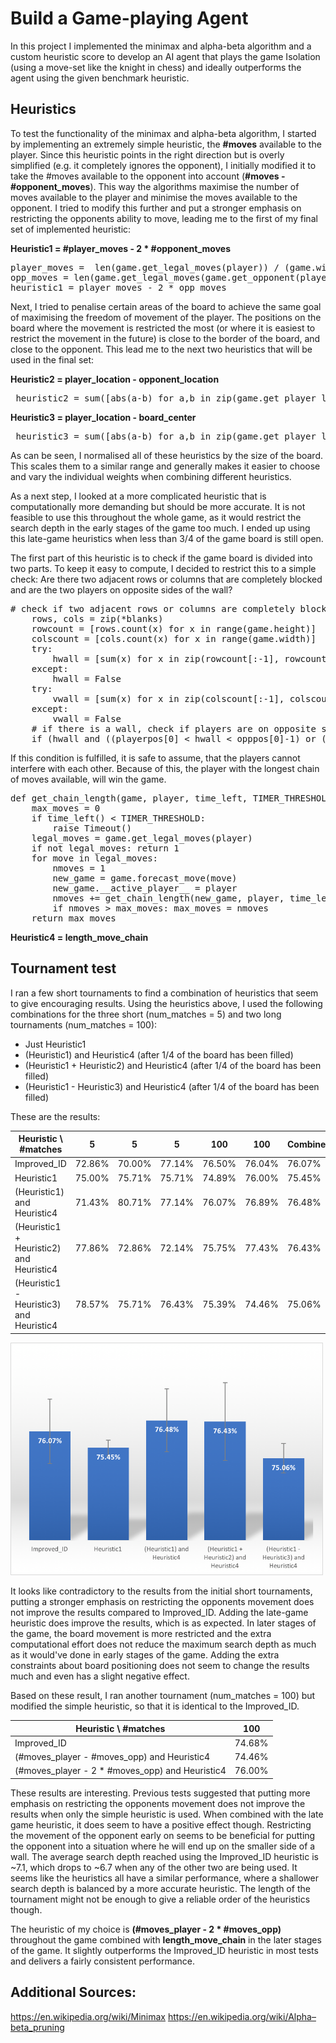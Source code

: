 
# Build a Game-playing Agent

In this project I implemented the minimax and alpha-beta algorithm and a custom heuristic score to develop an AI agent that plays the game Isolation (using a move-set like the knight in chess) and ideally outperforms the agent using the given benchmark heuristic.

## Heuristics

To test the functionality of the minimax and alpha-beta algorithm, I started by implementing an extremely simple heuristic, the **#moves** available to the player. Since this heuristic points in the right direction but is overly simplified (e.g. it completely ignores the opponent), I initially modified it to take the #moves available to the opponent into account (**#moves - #opponent_moves**). This way the algorithms maximise the number of moves available to the player and minimise the moves available to the opponent. I tried to modify this further and put a stronger emphasis on restricting the opponents ability to move, leading me to the first of my final set of implemented heuristic:

**Heuristic1 = #player_moves - 2 * #opponent_moves**
<pre>player_moves =  len(game.get_legal_moves(player)) / (game.width * game.height)
opp_moves = len(game.get_legal_moves(game.get_opponent(player))) / (game.width * game.height)
heuristic1 = player_moves - 2 * opp_moves
</pre>

Next, I tried to penalise certain areas of the board to achieve the same goal of maximising the freedom of movement of the player. The positions on the board where the movement is restricted the most (or where it is easiest to restrict the movement in the future) is close to the border of the board, and close to the opponent. This lead me to the next two heuristics that will be used in the final set:

**Heuristic2 = player_location - opponent_location**
<pre> heuristic2 = sum([abs(a-b) for a,b in zip(game.get_player_location(player), game.get_player_location(game.get_opponent(player)))]) / (game.width * game.height) </pre>

**Heuristic3 = player_location - board_center**
<pre> heuristic3 = sum([abs(a-b) for a,b in zip(game.get_player_location(player), ((game.height-1)/2, (game.width-1)/2))]) / (game.width * game.height) </pre>

As can be seen, I normalised all of these heuristics by the size of the board. This scales them to a similar range and generally makes it easier to choose and vary the individual weights when combining different heuristics.


As a next step, I looked at a more complicated heuristic that is computationally more demanding but should be more accurate. It is not feasible to use this throughout the whole game, as it would restrict the search depth in the early stages of the game too much. I ended up using this late-game heuristics when less than 3/4 of the game board is still open.

The first part of this heuristic is to check if the game board is divided into two parts. To keep it easy to compute, I decided to restrict this to a simple check: Are there two adjacent rows or columns that are completely blocked and are the two players on opposite sides of the wall?
<pre># check if two adjacent rows or columns are completely blocked off
    rows, cols = zip(*blanks)
    rowcount = [rows.count(x) for x in range(game.height)]
    colscount = [cols.count(x) for x in range(game.width)]
    try:
        hwall = [sum(x) for x in zip(rowcount[:-1], rowcount[1:])].index(0)
    except:
        hwall = False
    try:
        vwall = [sum(x) for x in zip(colscount[:-1], colscount[1:])].index(0)
    except:
        vwall = False
    # if there is a wall, check if players are on opposite sides of it (not on it)
    if (hwall and ((playerpos[0] < hwall < opppos[0]-1) or (opppos[0] < hwall < playerpos[0]-1))) or (vwall and ((playerpos[1] < vwall < opppos[1]-1) or (opppos[1] < vwall < playerpos[1]-1))):</pre>
    
If this condition is fulfilled, it is safe to assume, that the players cannot interfere with each other. Because of this, the player with the longest chain of moves available, will win the game.
<pre>def get_chain_length(game, player, time_left, TIMER_THRESHOLD):
    max_moves = 0
    if time_left() < TIMER_THRESHOLD:
        raise Timeout()
    legal_moves = game.get_legal_moves(player)
    if not legal_moves: return 1
    for move in legal_moves:
        nmoves = 1
        new_game = game.forecast_move(move)
        new_game.__active_player__ = player
        nmoves += get_chain_length(new_game, player, time_left, TIMER_THRESHOLD)
        if nmoves > max_moves: max_moves = nmoves
    return max_moves</pre>

**Heuristic4 = length_move_chain**


## Tournament test
I ran a few short tournaments to find a combination of heuristics that seem to give encouraging results. Using the heuristics above, I used the following combinations for the three short (num_matches = 5) and two long tournaments (num_matches = 100):
- Just Heuristic1
- (Heuristic1) and Heuristic4 (after 1/4 of the board has been filled)
- (Heuristic1 + Heuristic2) and Heuristic4 (after 1/4 of the board has been filled)
- (Heuristic1 - Heuristic3) and Heuristic4 (after 1/4 of the board has been filled)

These are the results:

|Heuristic \	#matches|	5|	5|	5|	100|	100|	Combined |
|---|---|---|---|---|---|---|
Improved_ID|	72.86%|	70.00%|	77.14%|	76.50%|	76.04%|	76.07% |
Heuristic1|	75.00%|	75.71%|	75.71%|	74.89%|	76.00%|	75.45% |
(Heuristic1) and Heuristic4|	71.43%|	80.71%|	77.14%|	76.07%|	76.89%|	76.48% |
(Heuristic1 + Heuristic2) and Heuristic4|	77.86%|	72.86%|	72.14%|	75.75%|	77.43%|	76.43% |
(Heuristic1 - Heuristic3) and Heuristic4|	78.57%|	75.71%|	76.43%|	75.39%|	74.46%|	75.06% |

<img src="pictures/heuristics.png" width="500">


It looks like contradictory to the results from the initial short tournaments, putting a stronger emphasis on restricting the opponents movement does not improve the results compared to Improved_ID. Adding the late-game heuristic does improve the results, which is as expected. In later stages of the game, the board movement is more restricted and the extra computational effort does not reduce the maximum search depth as much as it would've done in early stages of the game. Adding the extra constraints about board positioning does not seem to change the results much and even has a slight negative effect.

Based on these result, I ran another tournament (num_matches = 100) but modified the simple heuristic, so that it is identical to the Improved_ID.

|Heuristic \	#matches|	100|
|---|---|
Improved_ID|	74.68%|
(#moves_player - #moves_opp) and Heuristic4|	74.46%|
(#moves_player - 2 * #moves_opp) and Heuristic4|	76.00%|

These results are interesting. Previous tests suggested that putting more emphasis on restricting the opponents movement does not improve the results when only the simple heuristic is used. When combined with the late game heuristic, it does seem to have a positive effect though. Restricting the movement of the opponent early on seems to be beneficial for putting the opponent into a situation where he will end up on the smaller side of a wall.
The average search depth reached using the Improved_ID heuristic is ~7.1, which drops to ~6.7 when any of the other two are being used. It seems like the heuristics all have a similar performance, where a shallower search depth is balanced by a more accurate heuristic. The length of the tournament might not be enough to give a reliable order of the heuristics though. 

The heuristic of my choice is **(#moves_player - 2 * #moves_opp)** throughout the game combined with **length_move_chain** in the later stages of the game. It slightly outperforms the Improved_ID heuristic in most tests and delivers a fairly consistent performance.


## Additional Sources:
https://en.wikipedia.org/wiki/Minimax
https://en.wikipedia.org/wiki/Alpha–beta_pruning

